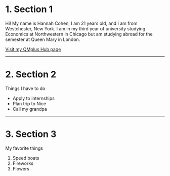 <h1>1. Section 1 </h1>

<p> 
  
 Hi! My name is Hannah Cohen, I am 21 years old, and I am from Westchester, New York. I am in my third year of university studying Economics at Northwestern in Chicago but am studying abroad for the semester at Queen Mary in London.

<a href="https://hub.qmplus.qmul.ac.uk/view/view.php?profile=hannah-rivka-cohen&page=sml5202-hannah-s-page"> Visit my QMplus Hub page </a>

</p> 

<hr>

<h1> 2. Section 2 </h1>

<p> Things I have to do </p>
  <ul>
  <li> Apply to internships </li>
  <li> Plan trip to Nice </li>
  <li> Call my grandpa </li>
  </ul>

<hr>

<h1> 3. Section 3 </h1>

<p> My favorite things </p>
  <ol>
  <li> Speed boats </li>
  <li> Fireworks </li>
  <li> Flowers </li>
  </ol>
